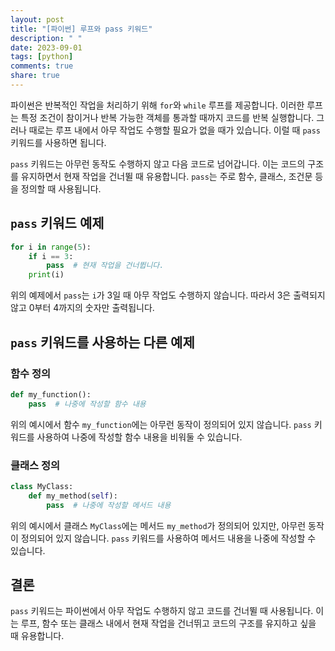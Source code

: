 ```yaml
---
layout: post
title: "[파이썬] 루프와 pass 키워드"
description: " "
date: 2023-09-01
tags: [python]
comments: true
share: true
---
```


파이썬은 반복적인 작업을 처리하기 위해  `for`와 `while` 루프를 제공합니다. 이러한 루프는 특정 조건이 참이거나 반복 가능한 객체를 통과할 때까지 코드를 반복 실행합니다. 그러나 때로는 루프 내에서 아무 작업도 수행할 필요가 없을 때가 있습니다. 이럴 때 `pass` 키워드를 사용하면 됩니다.

`pass` 키워드는 아무런 동작도 수행하지 않고 다음 코드로 넘어갑니다. 이는 코드의 구조를 유지하면서 현재 작업을 건너뛸 때 유용합니다. `pass`는 주로 함수, 클래스, 조건문 등을 정의할 때 사용됩니다.

## `pass` 키워드 예제

```python
for i in range(5):
    if i == 3:
        pass  # 현재 작업을 건너뜁니다.
    print(i)
```

위의 예제에서 `pass`는 `i`가 3일 때 아무 작업도 수행하지 않습니다. 따라서 3은 출력되지 않고 0부터 4까지의 숫자만 출력됩니다.

## `pass` 키워드를 사용하는 다른 예제

### 함수 정의

```python
def my_function():
    pass  # 나중에 작성할 함수 내용
```

위의 예시에서 함수 `my_function`에는 아무런 동작이 정의되어 있지 않습니다. `pass` 키워드를 사용하여 나중에 작성할 함수 내용을 비워둘 수 있습니다.

### 클래스 정의

```python
class MyClass:
    def my_method(self):
        pass  # 나중에 작성할 메서드 내용
```

위의 예시에서 클래스 `MyClass`에는 메서드 `my_method`가 정의되어 있지만, 아무런 동작이 정의되어 있지 않습니다. `pass` 키워드를 사용하여 메서드 내용을 나중에 작성할 수 있습니다.

## 결론

`pass` 키워드는 파이썬에서 아무 작업도 수행하지 않고 코드를 건너뛸 때 사용됩니다. 이는 루프, 함수 또는 클래스 내에서 현재 작업을 건너뛰고 코드의 구조를 유지하고 싶을 때 유용합니다.